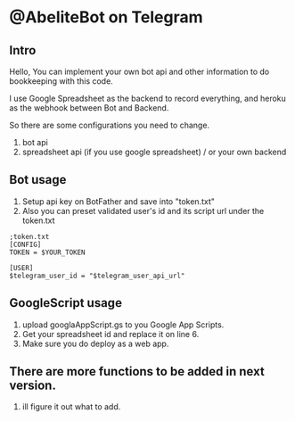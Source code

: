 # @AbeliteBot on Telegram

##  Intro
Hello,
You can implement your own bot api and other information to do bookkeeping with this code.

I use Google Spreadsheet as the backend to record everything, and heroku as the webhook between Bot and Backend.

So there are some configurations you need to change.
1. bot api 
2. spreadsheet api (if you use google spreadsheet) / or your own backend


## Bot usage

1. Setup api key on BotFather and save into "token.txt"
2. Also you can preset validated user's id and its script url under the token.txt 

```
;token.txt
[CONFIG]
TOKEN = $YOUR_TOKEN

[USER]
$telegram_user_id = "$telegram_user_api_url"
```


## GoogleScript usage
1. upload googlaAppScript.gs to you Google App Scripts.
2. Get your spreadsheet id and replace it on line 6.
3. Make sure you do deploy as a web app.


## There are more functions to be added in next version.
1. ill figure it out what to add.
